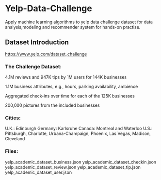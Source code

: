 # Yelp-Data-Challenge
Apply machine learning algorithms to yelp data challenge dataset for data analysis,modeling and recommender system for hands-on practise.
## Dataset Introduction
https://www.yelp.com/dataset_challenge

### The Challenge Dataset:

  4.1M reviews and 947K tips by 1M users for 144K businesses
  
  1.1M business attributes, e.g., hours, parking availability, ambience
  
  Aggregated check-ins over time for each of the 125K businesses
  
  200,000 pictures from the included businesses

### Cities:
  U.K.: Edinburgh 
  Germany: Karlsruhe
  Canada: Montreal and Waterloo
  U.S.: Pittsburgh, Charlotte, Urbana-Champaign, Phoenix, Las Vegas, Madison, Cleveland

### Files:
  yelp_academic_dataset_business.json
  yelp_academic_dataset_checkin.json
  yelp_academic_dataset_review.json
  yelp_academic_dataset_tip.json
  yelp_academic_dataset_user.json
